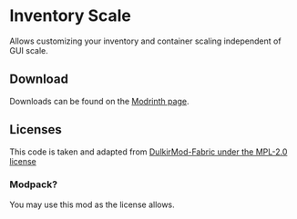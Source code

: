 # Inventory Scale

Allows customizing your inventory and container scaling independent of GUI scale.

## Download

Downloads can be found on the [Modrinth page](https://modrinth.com/mod/inventoryscale).

## Licenses

This code is taken and adapted from [DulkirMod-Fabric under the MPL-2.0 license](https://github.com/inglettronald/DulkirMod-Fabric/blob/master/LICENSE)

### Modpack?

You may use this mod as the license allows.
